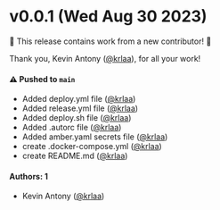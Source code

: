 # v0.0.1 (Wed Aug 30 2023)

:tada: This release contains work from a new contributor! :tada:

Thank you, Kevin Antony ([@krlaa](https://github.com/krlaa)), for all your work!

#### ⚠️ Pushed to `main`

- Added deploy.yml file ([@krlaa](https://github.com/krlaa))
- Added release.yml file ([@krlaa](https://github.com/krlaa))
- Added deploy.sh file ([@krlaa](https://github.com/krlaa))
- Added .autorc file ([@krlaa](https://github.com/krlaa))
- Added amber.yaml secrets file ([@krlaa](https://github.com/krlaa))
- create .docker-compose.yml ([@krlaa](https://github.com/krlaa))
- create README.md ([@krlaa](https://github.com/krlaa))

#### Authors: 1

- Kevin Antony ([@krlaa](https://github.com/krlaa))

